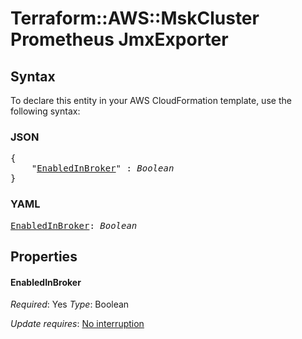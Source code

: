 # Terraform::AWS::MskCluster Prometheus JmxExporter

## Syntax

To declare this entity in your AWS CloudFormation template, use the following syntax:

### JSON

<pre>
{
    "<a href="#enabledinbroker" title="EnabledInBroker">EnabledInBroker</a>" : <i>Boolean</i>
}
</pre>

### YAML

<pre>
<a href="#enabledinbroker" title="EnabledInBroker">EnabledInBroker</a>: <i>Boolean</i>
</pre>

## Properties

#### EnabledInBroker

_Required_: Yes
_Type_: Boolean

_Update requires_: [No interruption](https://docs.aws.amazon.com/AWSCloudFormation/latest/UserGuide/using-cfn-updating-stacks-update-behaviors.html#update-no-interrupt)

